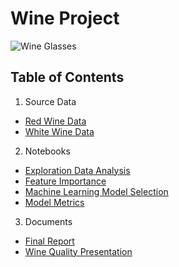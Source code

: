 # **Wine Project**

![Wine Glasses](https://github.com/C-Atwood/Wine_Quality_Study/blob/main/Images/red_and_white.jpg)

## **Table of Contents**

1. Source Data

- [Red Wine Data](https://archive.ics.uci.edu/ml/machine-learning-databases/wine-quality/winequality-red.csv)
- [White Wine Data](https://archive.ics.uci.edu/ml/machine-learning-databases/wine-quality/winequality-white.csv)

2. Notebooks

- [Exploration Data Analysis](https://github.com/C-Atwood/Wine_Quality_Study/blob/main/Wine_Quality_EDA.ipynb)
- [Feature Importance](https://github.com/C-Atwood/Wine_Quality_Study/blob/main/Wine_Quality_Feature_importance.ipynb)
- [Machine Learning Model Selection](https://github.com/C-Atwood/Wine_Quality_Study/blob/main/Wine_Quality_Model_Selection.ipynb)
- [Model Metrics](https://github.com/C-Atwood/Wine_Quality_Study/blob/main/Wine_Quality_Model_Metrics.ipynb)


3. Documents

- [Final Report](https://github.com/C-Atwood/Wine_Quality_Study/blob/main/Wine_Quality_Final_Report.pdf)
- [Wine Quality Presentation](https://github.com/C-Atwood/Wine_Quality_Study/blob/main/Wine_Quality_Study_Presentation.pdf)